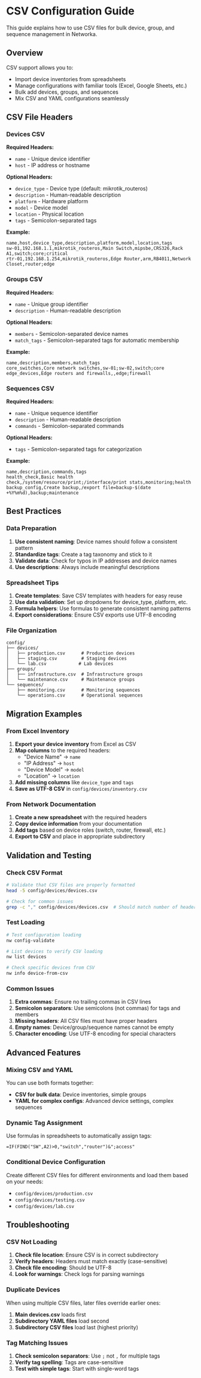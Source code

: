 # CSV Configuration Guide

This guide explains how to use CSV files for bulk device, group, and sequence management in Networka.

## Overview

CSV support allows you to:

- Import device inventories from spreadsheets
- Manage configurations with familiar tools (Excel, Google Sheets, etc.)
- Bulk add devices, groups, and sequences
- Mix CSV and YAML configurations seamlessly

## CSV File Headers

### Devices CSV

**Required Headers:**

- `name` - Unique device identifier
- `host` - IP address or hostname

**Optional Headers:**

- `device_type` - Device type (default: mikrotik_routeros)
- `description` - Human-readable description
- `platform` - Hardware platform
- `model` - Device model
- `location` - Physical location
- `tags` - Semicolon-separated tags

**Example:**

```csv
name,host,device_type,description,platform,model,location,tags
sw-01,192.168.1.1,mikrotik_routeros,Main Switch,mipsbe,CRS326,Rack A1,switch;core;critical
rtr-01,192.168.1.254,mikrotik_routeros,Edge Router,arm,RB4011,Network Closet,router;edge
```

### Groups CSV

**Required Headers:**

- `name` - Unique group identifier
- `description` - Human-readable description

**Optional Headers:**

- `members` - Semicolon-separated device names
- `match_tags` - Semicolon-separated tags for automatic membership

**Example:**

```csv
name,description,members,match_tags
core_switches,Core network switches,sw-01;sw-02,switch;core
edge_devices,Edge routers and firewalls,,edge;firewall
```

### Sequences CSV

**Required Headers:**

- `name` - Unique sequence identifier
- `description` - Human-readable description
- `commands` - Semicolon-separated commands

**Optional Headers:**

- `tags` - Semicolon-separated tags for categorization

**Example:**

```csv
name,description,commands,tags
health_check,Basic health check,/system/resource/print;/interface/print stats,monitoring;health
backup_config,Create backup,/export file=backup-$(date +%Y%m%d),backup;maintenance
```

## Best Practices

### Data Preparation

1. **Use consistent naming**: Device names should follow a consistent pattern
2. **Standardize tags**: Create a tag taxonomy and stick to it
3. **Validate data**: Check for typos in IP addresses and device names
4. **Use descriptions**: Always include meaningful descriptions

### Spreadsheet Tips

1. **Create templates**: Save CSV templates with headers for easy reuse
2. **Use data validation**: Set up dropdowns for device_type, platform, etc.
3. **Formula helpers**: Use formulas to generate consistent naming patterns
4. **Export considerations**: Ensure CSV exports use UTF-8 encoding

### File Organization

```
config/
├── devices/
│   ├── production.csv      # Production devices
│   ├── staging.csv         # Staging devices
│   └── lab.csv            # Lab devices
├── groups/
│   ├── infrastructure.csv  # Infrastructure groups
│   └── maintenance.csv     # Maintenance groups
└── sequences/
    ├── monitoring.csv      # Monitoring sequences
    └── operations.csv      # Operational sequences
```

## Migration Examples

### From Excel Inventory

1. **Export your device inventory** from Excel as CSV
2. **Map columns** to the required headers:
   - "Device Name" → `name`
   - "IP Address" → `host`
   - "Device Model" → `model`
   - "Location" → `location`
3. **Add missing columns** like `device_type` and `tags`
4. **Save as UTF-8 CSV** in `config/devices/inventory.csv`

### From Network Documentation

1. **Create a new spreadsheet** with the required headers
2. **Copy device information** from your documentation
3. **Add tags** based on device roles (switch, router, firewall, etc.)
4. **Export to CSV** and place in appropriate subdirectory

## Validation and Testing

### Check CSV Format

```bash
# Validate that CSV files are properly formatted
head -5 config/devices/devices.csv

# Check for common issues
grep -c "," config/devices/devices.csv  # Should match number of headers
```

### Test Loading

```bash
# Test configuration loading
nw config-validate

# List devices to verify CSV loading
nw list devices

# Check specific devices from CSV
nw info device-from-csv
```

### Common Issues

1. **Extra commas**: Ensure no trailing commas in CSV lines
2. **Semicolon separators**: Use semicolons (not commas) for tags and members
3. **Missing headers**: All CSV files must have proper headers
4. **Empty names**: Device/group/sequence names cannot be empty
5. **Character encoding**: Use UTF-8 encoding for special characters

## Advanced Features

### Mixing CSV and YAML

You can use both formats together:

- **CSV for bulk data**: Device inventories, simple groups
- **YAML for complex configs**: Advanced device settings, complex sequences

### Dynamic Tag Assignment

Use formulas in spreadsheets to automatically assign tags:

```
=IF(FIND("SW",A2)>0,"switch","router")&";access"
```

### Conditional Device Configuration

Create different CSV files for different environments and load them based on your needs:

- `config/devices/production.csv`
- `config/devices/testing.csv`
- `config/devices/lab.csv`

## Troubleshooting

### CSV Not Loading

1. **Check file location**: Ensure CSV is in correct subdirectory
2. **Verify headers**: Headers must match exactly (case-sensitive)
3. **Check file encoding**: Should be UTF-8
4. **Look for warnings**: Check logs for parsing warnings

### Duplicate Devices

When using multiple CSV files, later files override earlier ones:

1. **Main devices.csv** loads first
2. **Subdirectory YAML files** load second
3. **Subdirectory CSV files** load last (highest priority)

### Tag Matching Issues

1. **Check semicolon separators**: Use `;` not `,` for multiple tags
2. **Verify tag spelling**: Tags are case-sensitive
3. **Test with simple tags**: Start with single-word tags
